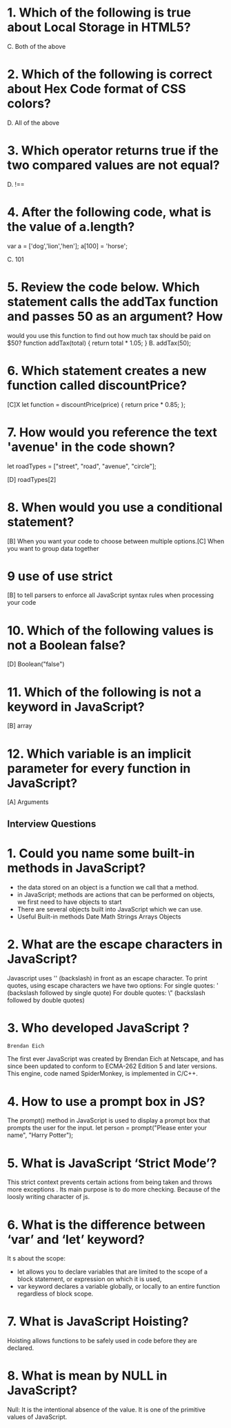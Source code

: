 # 1. Which of the following is true about Local Storage in HTML5?
C. Both of the above

# 2. Which of the following is correct about Hex Code format of CSS colors?
D. All of the above 

# 3. Which operator returns true if the two compared values are not equal?
D. !==

# 4. After the following code, what is the value of a.length?
var a = ['dog','lion','hen'];
a[100] = 'horse';

C. 101

# 5. Review the code below. Which statement calls the addTax function and passes 50 as an argument? How
would you use this function to find out how much tax should be paid on $50?
function addTax(total) {
 return total * 1.05;
}
B. addTax(50);

# 6. Which statement creates a new function called discountPrice?

[C]X
let function = discountPrice(price) {
 return price * 0.85;
};

# 7. How would you reference the text 'avenue' in the code shown?
let roadTypes = ["street", "road", "avenue", "circle"];

[D] roadTypes[2]

# 8. When would you use a conditional statement?
[B] When you want your code to choose between multiple options.[C] When you want to group data together

# 9 use of use strict
[B] to tell parsers to enforce all JavaScript syntax rules when processing your code

# 10. Which of the following values is not a Boolean false?
[D] Boolean("false")

# 11. Which of the following is not a keyword in JavaScript?
[B] array

# 12. Which variable is an implicit parameter for every function in JavaScript?

[A] Arguments

## Interview Questions
# 1. Could you name some built-in methods in JavaScript?
- the data stored on an object is a function we call that a method.
- in JavaScript; methods are actions that can be performed on objects, we first need to have objects to start
- There are several objects built into JavaScript which we can use.
- Useful Built-in methods
        Date
        Math
        Strings
        Arrays
        Objects

# 2. What are the escape characters in JavaScript?
Javascript uses '\' (backslash) in front as an escape character. To print quotes, using escape characters we have two options: For single quotes: \' (backslash followed by single quote) For double quotes: \” (backslash followed by double quotes)

# 3. Who developed JavaScript ?
    Brendan Eich
The first ever JavaScript was created by Brendan Eich at Netscape, and has since been updated to conform to ECMA-262 Edition 5 and later versions. This engine, code named SpiderMonkey, is implemented in C/C++.

# 4. How to use a prompt box in JS?
The prompt() method in JavaScript is used to display a prompt box that prompts the user for the input.
    let person = prompt("Please enter your name", "Harry Potter");

# 5. What is JavaScript ‘Strict Mode’?
This strict context prevents certain actions from being taken and throws more exceptions . Its main purpose is to do more checking. Because of the loosly writing character of js.

# 6. What is the difference between ‘var’ and ‘let’ keyword?
It s about the scope: 
- let allows you to declare variables that are limited to the scope of a block statement, or expression on which it is used, 
- var keyword declares a variable globally, or locally to an entire function regardless of block scope.

# 7. What is JavaScript Hoisting?
Hoisting allows functions to be safely used in code before they are declared.

# 8. What is mean by NULL in JavaScript?
Null: It is the intentional absence of the value. It is one of the primitive values of JavaScript.